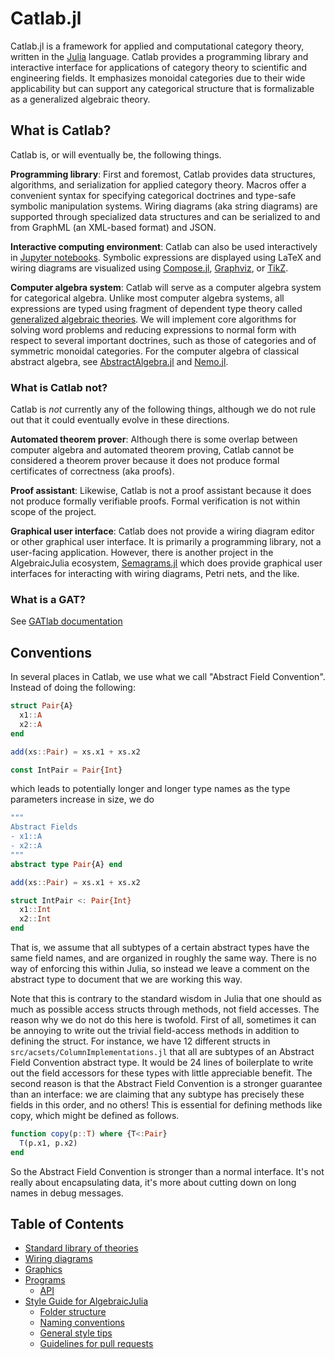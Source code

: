 


# Catlab.jl


Catlab.jl is a framework for applied and computational category theory, written in the [Julia](https://julialang.org) language. Catlab provides a programming library and interactive interface for applications of category theory to scientific and engineering fields. It emphasizes monoidal categories due to their wide applicability but can support any categorical structure that is formalizable as a generalized algebraic theory.




## What is Catlab?


Catlab is, or will eventually be, the following things.


**Programming library**: First and foremost, Catlab provides data structures, algorithms, and serialization for applied category theory. Macros offer a convenient syntax for specifying categorical doctrines and type-safe symbolic manipulation systems. Wiring diagrams (aka string diagrams) are supported through specialized data structures and can be serialized to and from GraphML (an XML-based format) and JSON.


**Interactive computing environment**: Catlab can also be used interactively in [Jupyter notebooks](http://jupyter.org). Symbolic expressions are displayed using LaTeX and wiring diagrams are visualized using [Compose.jl](https://github.com/GiovineItalia/Compose.jl), [Graphviz](http://www.graphviz.org), or [TikZ](https://github.com/pgf-tikz/pgf).


**Computer algebra system**: Catlab will serve as a computer algebra system for categorical algebra. Unlike most computer algebra systems, all expressions are typed using fragment of dependent type theory called [generalized algebraic theories](https://ncatlab.org/nlab/show/generalized+algebraic+theory). We will implement core algorithms for solving word problems and reducing expressions to normal form with respect to several important doctrines, such as those of categories and of symmetric monoidal categories. For the computer algebra of classical abstract algebra, see [AbstractAlgebra.jl](https://github.com/wbhart/AbstractAlgebra.jl) and [Nemo.jl](https://github.com/wbhart/Nemo.jl).




### What is Catlab not?


Catlab is *not* currently any of the following things, although we do not rule out that it could eventually evolve in these directions.


**Automated theorem prover**: Although there is some overlap between computer algebra and automated theorem proving, Catlab cannot be considered a theorem prover because it does not produce formal certificates of correctness (aka proofs).


**Proof assistant**: Likewise, Catlab is not a proof assistant because it does not produce formally verifiable proofs. Formal verification is not within scope of the project.


**Graphical user interface**: Catlab does not provide a wiring diagram editor or other graphical user interface. It is primarily a programming library, not a user-facing application. However, there is another project in the AlgebraicJulia ecosystem, [Semagrams.jl](https://github.com/AlgebraicJulia/Semagrams.jl) which does provide graphical user interfaces for interacting with wiring diagrams, Petri nets, and the like.




### What is a GAT?


See [GATlab documentation](https://algebraicjulia.github.io/GATlab.jl)




## Conventions


In several places in Catlab, we use what we call "Abstract Field Convention". Instead of doing the following:


```julia
struct Pair{A}
  x1::A
  x2::A
end

add(xs::Pair) = xs.x1 + xs.x2

const IntPair = Pair{Int}
```


which leads to potentially longer and longer type names as the type parameters increase in size, we do


```julia
"""
Abstract Fields
- x1::A
- x2::A
"""
abstract type Pair{A} end

add(xs::Pair) = xs.x1 + xs.x2

struct IntPair <: Pair{Int}
  x1::Int
  x2::Int
end
```


That is, we assume that all subtypes of a certain abstract types have the same field names, and are organized in roughly the same way. There is no way of enforcing this within Julia, so instead we leave a comment on the abstract type to document that we are working this way.


Note that this is contrary to the standard wisdom in Julia that one should as much as possible access structs through methods, not field accesses. The reason why we do not do this here is twofold. First of all, sometimes it can be annoying to write out the trivial field-access methods in addition to defining the struct.  For instance, we have 12 different structs in `src/acsets/ColumnImplementations.jl` that all are subtypes of an Abstract Field Convention abstract type. It would be 24 lines of boilerplate to write out the field accessors for these types with little appreciable benefit. The second reason is that the Abstract Field Convention is a stronger guarantee than an interface: we are claiming that any subtype has precisely these fields in this order, and no others! This is essential for defining methods like copy, which might be defined as follows.


```julia
function copy(p::T) where {T<:Pair}
  T(p.x1, p.x2)
end
```


So the Abstract Field Convention is stronger than a normal interface. It's not really about encapsulating data, it's more about cutting down on long names in debug messages.




## Table of Contents

- [Standard library of theories](apis/theories.md#Standard-library-of-theories)
- [Wiring diagrams](apis/wiring_diagrams.md#wiring_diagrams)
- [Graphics](apis/graphics.md#graphics)
- [Programs](apis/programs.md#programs)
    - [API](apis/programs.md#API)
- [Style Guide for AlgebraicJulia](devdocs/style.md#Style-Guide-for-AlgebraicJulia)
    - [Folder structure](devdocs/style.md#Folder-structure)
    - [Naming conventions](devdocs/style.md#Naming-conventions)
    - [General style tips](devdocs/style.md#General-style-tips)
    - [Guidelines for pull requests](devdocs/style.md#Guidelines-for-pull-requests)

